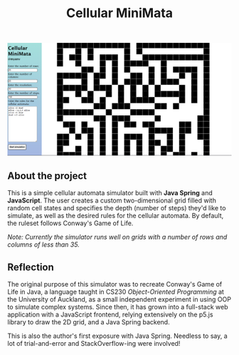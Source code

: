 <h1 align="center"> Cellular MiniMata</h1> 
<br>

![](repo.png)

## About the project
This is a simple cellular automata simulator built with **Java Spring** and **JavaScript**. The user creates a custom two-dimensional grid filled with random cell states and specifies the depth (number of steps) they'd like to simulate, as well as the desired rules for the cellular automata. By default, the ruleset follows Conway's Game of Life.

*Note: Currently the simulator runs well on grids with a number of rows and columns of less than 35.*


## Reflection
The original purpose of this simulator was to recreate Conway's Game of Life in Java, a language taught in CS230 *Object-Oriented Programming* at the University of Auckland, as a small independent experiment in using OOP to simulate complex systems. Since then, it has grown into a full-stack web application with a JavaScript frontend, relying extensively on the p5.js library to draw the 2D grid, and a Java Spring backend. 

This is also the author's first exposure with Java Spring. Needless to say, a lot of trial-and-error and StackOverflow-ing were involved!
